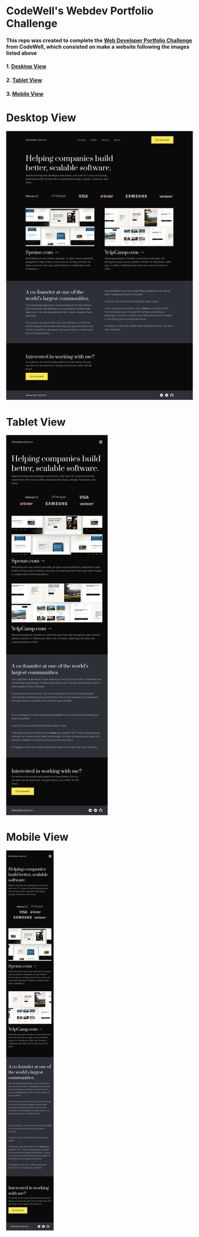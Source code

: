 # CodeWell's Webdev Portfolio Challenge

#### This repo was created to complete the [Web Developer Portfolio Challenge](https://www.codewell.cc/challenges/web-developer-portfolio--617d4897a383e41090a3e46f) from CodeWell, which consisted on make a website following the images listed above

#### 1. [Desktop View](#desktop-view)
#### 2. [Tablet View](#tablet-view)
#### 3. [Mobile View](#mobile-view)


# Desktop View

![Web Developer Portfolio Desktop View](/Design/desktop_view.png "Web Developer Portfolio Desktop View")

# Tablet View

![Web Developer Portfolio Tablet View](/Design/tablet_view.png "Web Developer Portfolio Tablet View")

# Mobile View

![Web Developer Portfolio Mobile View](/Design/mobile_view.png "Web Developer Portfolio Mobile View")